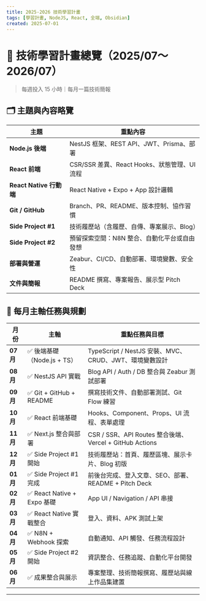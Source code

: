 ```yaml
---
title: 2025-2026 技術學習計畫
tags: [學習計畫, NodeJS, React, 全端, Obsidian]
created: 2025-07-01
---
```


# 🎯 技術學習計畫總覽（2025/07～2026/07）

> 每週投入 15 小時｜每月一篇技術簡報

## 🗂 主題與內容略覽

| 主題               | 重點內容                                                         |
| ------------------ | ---------------------------------------------------------------- |
| **Node.js 後端**       | NestJS 框架、REST API、JWT、Prisma、部署                         |
| **React 前端**         | CSR/SSR 差異、React Hooks、狀態管理、UI 流程                       |
| **React Native 行動端** | React Native + Expo + App 設計邏輯                                |
| **Git / GitHub**     | Branch、PR、README、版本控制、協作習慣                            |
| **Side Project #1**  | 技術履歷站（含履歷、自傳、專案展示、Blog）                         |
| **Side Project #2**  | 預留探索空間：N8N 整合、自動化平台或自由發想                        |
| **部署與營運**        | Zeabur、CI/CD、自動部署、環境變數、安全性                         |
| **文件與簡報**        | README 撰寫、專案報告、展示型 Pitch Deck                         |

## 📆 每月主軸任務與規劃

| 月份       | 主軸                       | 重點任務與目標                                           |
| -------- | ------------------------ | ------------------------------------------------- |
| **07 月** | ✅ 後端基礎（Node.js + TS）     | TypeScript / NestJS 安裝、MVC、CRUD、JWT、環境變數設計        |
| **08 月** | ✅ NestJS API 實戰          | Blog API / Auth / DB 整合與 Zeabur 測試部署              |
| **09 月** | ✅ Git + GitHub + README  | 撰寫技術文件、自動部署測試、Git Flow 練習                         |
| **10 月** | ✅ React 前端基礎             | Hooks、Component、Props、UI 流程、表單處理                  |
| **11 月** | ✅ Next.js 整合與部署          | CSR / SSR、API Routes 整合後端、Vercel + GitHub Actions |
| **12 月** | ✅ Side Project #1 開始     | 技術履歷站：首頁、履歷區塊、展示卡片、Blog 初版                        |
| **01 月** | ✅ Side Project #1 完成     | 前後台完成、登入文章、SEO、部署、README + Pitch Deck             |
| **02 月** | ✅ React Native + Expo 基礎 | App UI / Navigation / API 串接                      |
| **03 月** | ✅ React Native 實戰整合      | 登入、資料、APK 測試上架                                    |
| **04 月** | ✅ N8N + Webhook 探索       | 自動通知、API 觸發、任務流程設計                                |
| **05 月** | ✅ Side Project #2 開始     | 資訊整合、任務追蹤、自動化平台開發                                 |
| **06 月** | ✅ 成果整合與展示                | 專案整理、技術簡報撰寫、履歷站與線上作品集建置                           |

---
